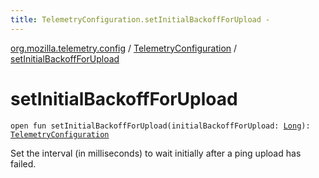 ```yaml
---
title: TelemetryConfiguration.setInitialBackoffForUpload - 
---
```


[org.mozilla.telemetry.config](../index.html) / [TelemetryConfiguration](index.html) / [setInitialBackoffForUpload](./set-initial-backoff-for-upload.html)

# setInitialBackoffForUpload

`open fun setInitialBackoffForUpload(initialBackoffForUpload: `[`Long`](https://kotlinlang.org/api/latest/jvm/stdlib/kotlin/-long/index.html)`): `[`TelemetryConfiguration`](index.html)

Set the interval (in milliseconds) to wait initially after a ping upload has failed.

